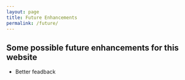 ```yaml
---
layout: page
title: Future Enhancements
permalink: /future/
---
```


## Some possible future enhancements for this website
* Better feadback

